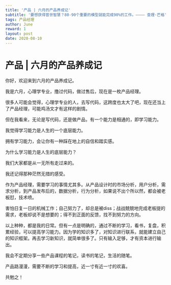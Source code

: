 ```yaml
---
title: '产品 | 六月的产品养成记'
subtitle: '要想获得普世智慧？80-90个重要的模型就能完成90%的工作。———— 查理·芒格'
tags: 产品经理
author: June
reward: 1
layout: post
date: 2020-08-10
---
```


# 产品 | 六月的产品养成记

你好，欢迎来到六月的产品养成记。

我是六月，心理学专业，撸过代码，做过售后，现在是一枚产品经理。

很多人可能会觉得，心理学专业的人，去写代码，这跨度也太大了吧，现在还当上了产品经理，可能鸡汤文才有这样的剧情。

但在我看来，无论是写代码，还是做产品，有一个能力是相通的，即学习能力。

我觉得学习能力是人生的一个底层能力。

拥有学习能力，会让你有一种踩在地上的自信和踏实感。

为什么学习能力是人生的底层能力？

我们大家都是从一无所有走过来的。

我还记得那种茫然无措的感受。

作为产品经理，需要学习的事情尤其多。从产品设计时的市场分析，用户分析，需求分析，到产品发布后的，数据分析，行为分析，如果说不出个所以然，都会被老板怼，技术喷。

害怕日复一日的机械工作；自己努力了，却总是被diss；战战兢兢地完成老板提的需求，老板却说不是想要的；得不到正面的反馈，找不到努力的方向。

以上种种，都是我的日常。但有一点是明确的，通过不断的学习，看书，复盘，积累经验，可以提高学习能力。因为学的知识多了，对知识进行联系，就能建立自己的知识框架。再去学习新知识，就简单很多了。只有输入足够，才有资本进行输出。

我会不定期分享一些产品课程的笔记，读书的笔记，生活的随笔。

产品路漫漫，需要不断的学习和提高，近一寸有近一寸的欢喜。

共勉之！